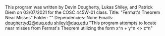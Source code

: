  This program was written by Devin Dougherty, Lukas Shiley, and Patrick Diem on 03/07/2021 for the COSC 445W-01 class.
 Title: "Fermat's Theorem Near Misses"
 Folder: ""
 Dependencies: None
 Emails: doughertyd2@duq.edu shileyl@duq.edu
 "This program attempts to locate near misses from Fermat's Theorem utilizing the form x^n + y^n <> z^n"
